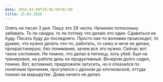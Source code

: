 ```yaml
---
date: 2016-03-09T19:56:50+01:00
title: 25.03.2016
---
```


Опять не писал 3 дня. Пишу это 28 числа. Начинаю потихоньку забивать. То ли хандра, то ли потому что делаю это один. Сдаваться не буду. Писать буду до последнего. Просто как-то волнами происходит, то думаю, что нужно делать что-то, работать, то сижу и ниче не делаю, прокрастинирую, без понимания, зачем все это нужно. Сейчас вот такое состояние. Не помню, что делал в пятницу, хоть убей. Был на тренировке, на работе день не продуктивный. Вечером долго сидел, помню. Вот, вспомнил, предложили затусить, но я отказался по понятным причинам, прогулялся с дроном до клочковской, оттуда поехал на маршрутке. Дома ничего не делал. 
